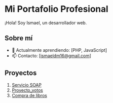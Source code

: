 # Mi Portafolio Profesional
¡Hola! Soy Ismael, un desarrollador web.

## Sobre mí
- 🌱 Actualmente aprendiendo: [PHP, JavaScript]
- 📫 Contacto: [ismaeldm16@gmail.com]

## Proyectos
1. [Servicio SOAP](https://github.com/ismaeldm16/Servicio_SOAP)
2. [Proyecto_votos](https://github.com/ismaeldm16/proyecto_votos)
3. [Compra de libros](https://github.com/ismaeldm16/compra_libros)
